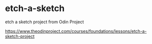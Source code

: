 # etch-a-sketch

etch a sketch project from Odin Project

https://www.theodinproject.com/courses/foundations/lessons/etch-a-sketch-project
